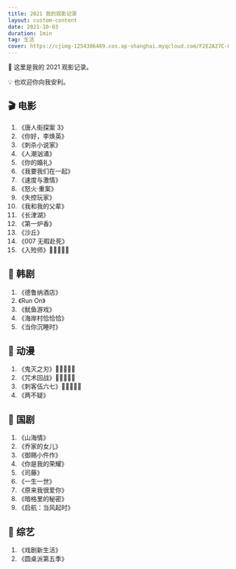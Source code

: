 ```yaml
---
title: 2021 我的观影记录
layout: custom-content
date: 2021-10-03
duration: 1min
tag: 生活
cover: https://cjimg-1254386489.cos.ap-shanghai.myqcloud.com/F2E2A27C-894A-46DA-BF4C-6082483DB31D_1_105_c.jpeg
---
```


🌈 这里是我的 2021 观影记录。

💡 也欢迎你向我安利。

## 🎬 电影
1. 《唐人街探案 3》
2. 《你好，李焕英》
3. 《刺杀小说家》
4. 《人潮汹涌》
5. 《你的婚礼》
6. 《我要我们在一起》
7. 《速度与激情》
8. 《怒火·重案》
9. 《失控玩家》
10. 《我和我的父辈》
11. 《长津湖》
12. 《第一炉香》
13. 《沙丘》
14. 《007 无暇赴死》
15. 《入殓师》💖💖💖💖💖


## 🌼 韩剧

1. 《德鲁纳酒店》
2. 《Run On》
3. 《鱿鱼游戏》
4. 《海岸村恰恰恰》
5. 《当你沉睡时》



## 🍎 动漫
1. 《鬼灭之刃》💖💖💖💖💖
2. 《咒术回战》💖💖💖💖💖
3. 《刺客伍六七》💖💖💖💖💖
4. 《两不疑》



## 💖 国剧

1. 《山海情》
2. 《乔家的女儿》
3. 《御赐小仵作》
4. 《你是我的荣耀》
5. 《司藤》
6. 《一生一世》
7. 《原来我很爱你》
8. 《暗格里的秘密》
9. 《启航：当风起时》


## 😬 综艺

1. 《戏剧新生活》
2. 《圆桌派第五季》
